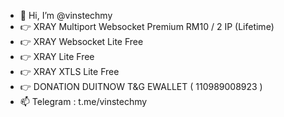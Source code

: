 - 👋 Hi, I’m @vinstechmy
- 👉 XRAY Multiport Websocket Premium RM10 / 2 IP (Lifetime)
- 👉 XRAY Websocket Lite Free
- 👉 XRAY Lite Free
- 👉 XRAY XTLS Lite Free
- 👉 DONATION DUITNOW T&G EWALLET ( 110989008923 ) 
- 📫 Telegram : t.me/vinstechmy


